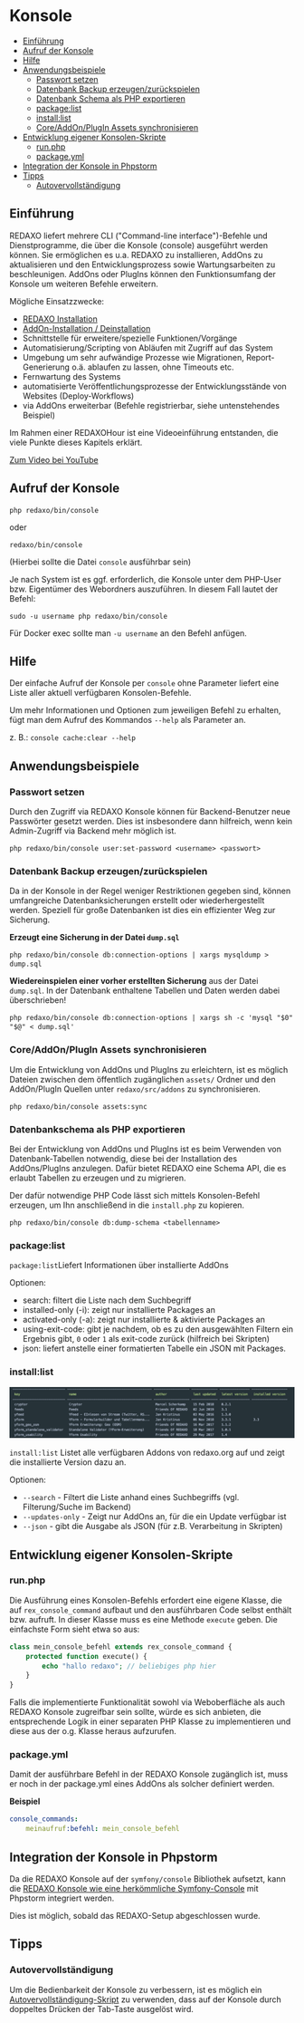 # Konsole

- [Einführung](#einfuehrung)
- [Aufruf der Konsole](#aufruf)
- [Hilfe](#hilfe)
- [Anwendungsbeispiele](#beispiele)
  - [Passwort setzen](#passwort-setzen)
  - [Datenbank Backup erzeugen/zurückspielen](#datenbank)
  - [Datenbank Schema als PHP exportieren](#dbschema-export)
  - [package:list](#package-list)
  - [install:list](#install-list)
  - [Core/AddOn/PlugIn Assets synchronisieren](#asset-sync)
- [Entwicklung eigener Konsolen-Skripte](#dev)
  - [run.php](#run)
  - [package.yml](#package)
- [Integration der Konsole in Phpstorm](#phpstorm)
- [Tipps](#tipps)
  - [Autovervollständigung](#tipp-autocomplete)

<a name="einfuehrung"></a>

## Einführung

REDAXO liefert mehrere CLI ("Command-line interface")-Befehle und Dienstprogramme, die über die Konsole (console) ausgeführt werden können. Sie ermöglichen es u.a. REDAXO zu installieren, AddOns zu aktualisieren und den Entwicklungsprozess sowie Wartungsarbeiten zu beschleunigen. AddOns oder PlugIns können den Funktionsumfang der Konsole um weiteren Befehle erweitern.

Mögliche Einsatzzwecke:

- [REDAXO Installation](/{{path}}/{{version}}/installation#console)
- [AddOn-Installation / Deinstallation](/{{path}}/{{version}}/basis-addons#console)
- Schnittstelle für erweitere/spezielle Funktionen/Vorgänge
- Automatisierung/Scripting von Abläufen mit Zugriff auf das System
- Umgebung um sehr aufwändige Prozesse wie Migrationen, Report-Generierung o.ä. ablaufen zu lassen, ohne Timeouts etc.
- Fernwartung des Systems
- automatisierte Veröffentlichungsprozesse der Entwicklungsstände von Websites (Deploy-Workflows)
- via AddOns erweiterbar (Befehle registrierbar, siehe untenstehendes Beispiel)

Im Rahmen einer REDAXOHour ist eine Videoeinführung entstanden, die viele Punkte dieses Kapitels erklärt.

<a class="button-secondary" href="https://www.youtube.com/watch?v=5tU5s7m9-tM">Zum Video bei YouTube</a>

<a name="aufruf"></a>

## Aufruf der Konsole

```console
php redaxo/bin/console
```

oder

```console
redaxo/bin/console
```

(Hierbei sollte die Datei `console` ausführbar sein)

Je nach System ist es ggf. erforderlich, die Konsole unter dem PHP-User bzw. Eigentümer des Webordners auszuführen. In diesem Fall lautet der Befehl:

```console
sudo -u username php redaxo/bin/console
```

Für Docker exec sollte man `-u username` an den Befehl anfügen.  

<a name="hilfe"></a>

## Hilfe

Der einfache Aufruf der Konsole per `console` ohne Parameter liefert eine Liste aller
aktuell verfügbaren Konsolen-Befehle.

Um mehr Informationen und Optionen zum jeweiligen Befehl zu erhalten, fügt man dem Aufruf des Kommandos `--help` als Parameter an.

z. B.: `console cache:clear --help`

<a name="beispiele"></a>

## Anwendungsbeispiele

<a name="passwort-setzen"></a>

### Passwort setzen

Durch den Zugriff via REDAXO Konsole können für Backend-Benutzer neue Passwörter gesetzt werden.
Dies ist insbesondere dann hilfreich, wenn kein Admin-Zugriff via Backend mehr möglich ist.

```console
php redaxo/bin/console user:set-password <username> <passwort>
```

<a name="datenbank"></a>

### Datenbank Backup erzeugen/zurückspielen

Da in der Konsole in der Regel weniger Restriktionen gegeben sind, können umfangreiche Datenbanksicherungen erstellt oder wiederhergestellt werden. Speziell für große Datenbanken ist dies ein effizienter Weg zur Sicherung.

**Erzeugt eine Sicherung in der Datei `dump.sql`**

```console
php redaxo/bin/console db:connection-options | xargs mysqldump > dump.sql
```

**Wiedereinspielen einer vorher erstellten Sicherung** aus der Datei `dump.sql`.
In der Datenbank enthaltene Tabellen und Daten werden dabei überschrieben!

```console
php redaxo/bin/console db:connection-options | xargs sh -c 'mysql "$0" "$@" < dump.sql'
```

<a name="asset-sync"></a>

### Core/AddOn/PlugIn Assets synchronisieren

Um die Entwicklung von AddOns und PlugIns zu erleichtern, ist es möglich Dateien zwischen dem öffentlich zugänglichen `assets/` Ordner und den AddOn/PlugIn Quellen unter `redaxo/src/addons` zu synchronisieren.

```console
php redaxo/bin/console assets:sync
```

<a name="dbschema-export"></a>

### Datenbankschema als PHP exportieren

Bei der Entwicklung von AddOns und PlugIns ist es beim Verwenden von Datenbank-Tabellen notwendig, diese bei der Installation des AddOns/PlugIns anzulegen. Dafür bietet REDAXO eine Schema API, die es erlaubt Tabellen zu erzeugen und zu migrieren.

Der dafür notwendige PHP Code lässt sich mittels Konsolen-Befehl erzeugen, um Ihn anschließend in die `install.php` zu kopieren.

```console
php redaxo/bin/console db:dump-schema <tabellenname>
```

<a name="package-list"></a>

### package:list ###

`package:list`Liefert Informationen über installierte AddOns 

Optionen: 

- search: filtert die Liste nach dem Suchbegriff
- installed-only (-i): zeigt nur installierte Packages an
- activated-only (-a): zeigt nur installierte & aktivierte Packages an
- using-exit-code: gibt je nachdem, ob es zu den ausgewählten Filtern ein Ergebnis gibt, `0` oder `1` als exit-code zurück (hilfreich bei Skripten)
- json: liefert anstelle einer formatierten Tabelle ein JSON mit Packages.

<a name="install-list"></a>

### install:list ###

![Screenshot](/assets/v5.12.0-package_list.png)

`install:list` Listet alle verfügbaren Addons von redaxo.org auf und zeigt die installierte Version dazu an.

Optionen:

- `--search` - Filtert die Liste anhand eines Suchbegriffs (vgl. Filterung/Suche im Backend)
- `--updates-only` - Zeigt nur AddOns an, für die ein Update verfügbar ist
- `--json` - gibt die Ausgabe als JSON (für z.B. Verarbeitung in Skripten)



<a name="dev"></a>

## Entwicklung eigener Konsolen-Skripte

<a name="run"></a>

### run.php

Die Ausführung eines Konsolen-Befehls erfordert eine eigene Klasse, die auf `rex_console_command` aufbaut und den ausführbaren Code selbst enthält bzw. aufruft. In dieser Klasse muss es eine Methode `execute` geben. Die einfachste Form sieht etwa so aus:

```php
class mein_console_befehl extends rex_console_command {
    protected function execute() {
        echo "hallo redaxo"; // beliebiges php hier
    }
}
```

Falls die implementierte Funktionalität sowohl via Weboberfläche als auch REDAXO Konsole zugreifbar sein sollte, würde es sich anbieten, die entsprechende Logik in einer separaten PHP Klasse zu implementieren und diese aus der o.g. Klasse heraus aufzurufen.

<a name="package"></a>

### package.yml

Damit der ausführbare Befehl in der REDAXO Konsole zugänglich ist, muss er noch in der package.yml eines AddOns als solcher definiert werden.

**Beispiel**

```yml
console_commands:
    meinaufruf:befehl: mein_console_befehl
```


<a name="phpstorm"></a>

## Integration der Konsole in Phpstorm

Da die REDAXO Konsole auf der `symfony/console` Bibliothek aufsetzt, kann die [REDAXO Konsole wie eine herkömmliche Symfony-Console](https://www.jetbrains.com/help/phpstorm/symfony-support.html#use_symfony_cli) mit Phpstorm integriert werden.

Dies ist möglich, sobald das REDAXO-Setup abgeschlossen wurde.



<a name="tipps"></a>

## Tipps


<a name="tipp-autocomplete"></a>

### Autovervollständigung

Um die Bedienbarkeit der Konsole zu verbessern, ist es möglich ein [Autovervollständigung-Skript](https://github.com/bamarni/symfony-console-autocomplete) zu verwenden, dass auf der Konsole durch doppeltes Drücken der Tab-Taste ausgelöst wird.
